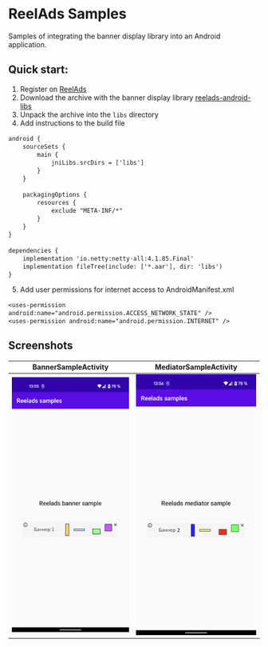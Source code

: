 # ReelAds Samples

Samples of integrating the banner display library into an Android application.

## Quick start:

1. Register on [ReelAds](https://reelads.net/sign-up)
2. Download the archive with the banner display library [reelads-android-libs](https://reelads.net/quick-start/download-libs)
3. Unpack the archive into the `libs` directory
4. Add instructions to the build file
```
android {
    sourceSets {
        main {
            jniLibs.srcDirs = ['libs']
        }
    }

    packagingOptions {
        resources {
            exclude "META-INF/*"
        }
    }
}

dependencies {
    implementation 'io.netty:netty-all:4.1.85.Final'
    implementation fileTree(include: ['*.aar'], dir: 'libs')
}
```
5. Add user permissions for internet access to AndroidManifest.xml
```
<uses-permission android:name="android.permission.ACCESS_NETWORK_STATE" />
<uses-permission android:name="android.permission.INTERNET" />
```

## Screenshots

|                 BannerSampleActivity                  |                  MediatorSampleActivity                   |
|:-----------------------------------------------------:|:---------------------------------------------------------:|
| ![BannerSampleActivity](screenshot-banner-sample.png) | ![MediatorSampleActivity](screenshot-mediator-sample.png) |
